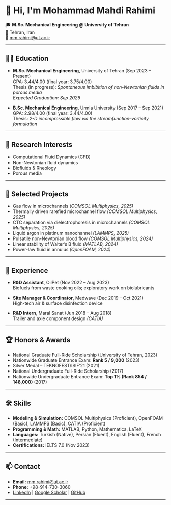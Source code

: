 # 👋 Hi, I'm Mohammad Mahdi Rahimi  

🎓 **M.Sc. Mechanical Engineering @ University of Tehran**  
📍 Tehran, Iran  
📧 mm.rahimi@ut.ac.ir  

---

## 🧑‍🎓 Education
- **M.Sc. Mechanical Engineering**, University of Tehran (Sep 2023 – Present)  
  GPA: 3.44/4.00 (final year: 3.75/4.00)  
  Thesis (in progress): *Spontaneous imbibition of non-Newtonian fluids in porous media*  
  *Expected Graduation: Sep 2026*  

- **B.Sc. Mechanical Engineering**, Urmia University (Sep 2017 – Sep 2021)  
  GPA: 2.98/4.00 (final year: 3.44/4.00)  
  Thesis: *2-D incompressible flow via the streamfunction–vorticity formulation*  

---

## 🔬 Research Interests
- Computational Fluid Dynamics (CFD)  
- Non-Newtonian fluid dynamics  
- Biofluids & Rheology  
- Porous media  

---

## 📂 Selected Projects
- Gas flow in microchannels *(COMSOL Multiphysics, 2025)*  
- Thermally driven rarefied microchannel flow *(COMSOL Multiphysics, 2025)*  
- CTC separation via dielectrophoresis in microchannels *(COMSOL Multiphysics, 2025)*  
- Liquid argon in platinum nanochannel *(LAMMPS, 2025)*  
- Pulsatile non-Newtonian blood flow *(COMSOL Multiphysics, 2024)*  
- Linear stability of Walter’s B fluid *(MATLAB, 2024)*  
- Power-law fluid in annulus *(OpenFOAM, 2024)*  

---

## 💼 Experience
- **R&D Assistant**, OilPet (Nov 2022 – Aug 2023)  
  Biofuels from waste cooking oils; exploratory work on biolubricants  

- **Site Manager & Coordinator**, Medwave (Dec 2019 – Oct 2021)  
  High-tech air & surface disinfection device  

- **R&D Intern**, Maral Sanat (Jun 2018 – Aug 2018)  
  Trailer and axle component design *(CATIA)*  

---

## 🏆 Honors & Awards
- National Graduate Full-Ride Scholarship (University of Tehran, 2023)  
- Nationwide Graduate Entrance Exam: **Rank 5 / 9,000** (2023)  
- Silver Medal – TEKNOFEST/ISIF’21 (2021)  
- National Undergraduate Full-Ride Scholarship (2017)  
- Nationwide Undergraduate Entrance Exam: **Top 1% (Rank 854 / 148,000)** (2017)  

---

## 🛠️ Skills
- **Modeling & Simulation:** COMSOL Multiphysics (Proficient), OpenFOAM (Basic), LAMMPS (Basic), CATIA (Proficient)  
- **Programming & Math:** MATLAB, Python, Mathematica, LaTeX  
- **Languages:** Turkish (Native), Persian (Fluent), English (Fluent), French (Intermediate)  
- **Certifications:** IELTS 7.0 (Nov 2023)  

---

## 📫 Contact
- **Email:** mm.rahimi@ut.ac.ir  
- **Phone:** +98-914-730-3060  
- [LinkedIn](#) | [Google Scholar](#) | [GitHub](#)  

---
